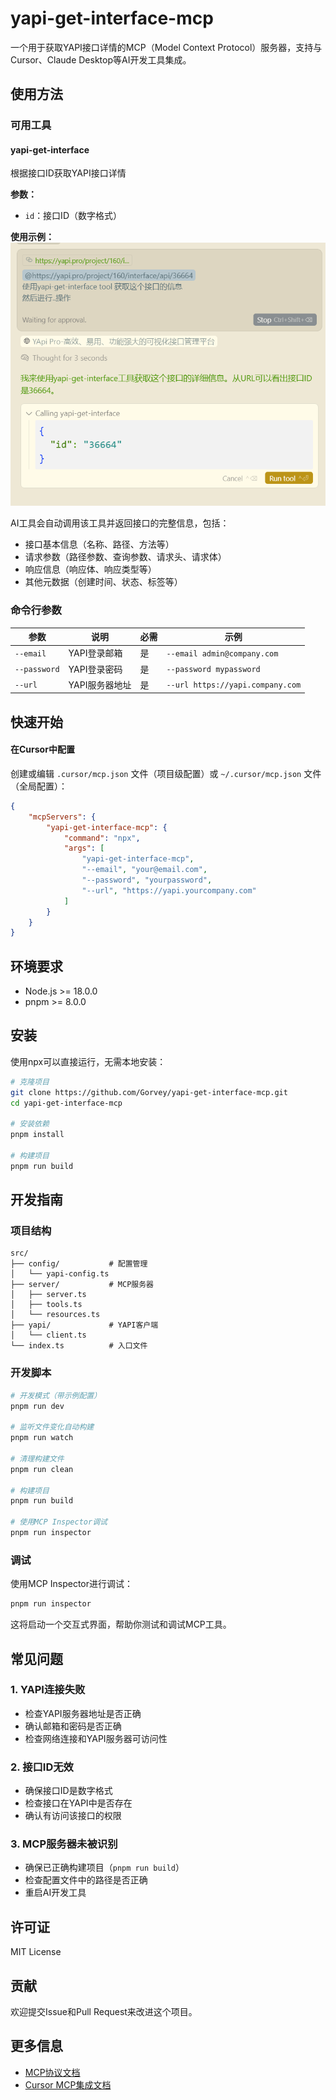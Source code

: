 # yapi-get-interface-mcp

一个用于获取YAPI接口详情的MCP（Model Context Protocol）服务器，支持与Cursor、Claude Desktop等AI开发工具集成。


## 使用方法

### 可用工具

#### yapi-get-interface
根据接口ID获取YAPI接口详情

**参数：**
- `id`：接口ID（数字格式）

**使用示例：**
![](./docs/assets/yapi-get-interface.png)

AI工具会自动调用该工具并返回接口的完整信息，包括：
- 接口基本信息（名称、路径、方法等）
- 请求参数（路径参数、查询参数、请求头、请求体）
- 响应信息（响应体、响应类型等）
- 其他元数据（创建时间、状态、标签等）

### 命令行参数

| 参数 | 说明 | 必需 | 示例 |
|------|------|------|------|
| `--email` | YAPI登录邮箱 | 是 | `--email admin@company.com` |
| `--password` | YAPI登录密码 | 是 | `--password mypassword` |
| `--url` | YAPI服务器地址 | 是 | `--url https://yapi.company.com` |




## 快速开始

#### 在Cursor中配置

创建或编辑 `.cursor/mcp.json` 文件（项目级配置）或 `~/.cursor/mcp.json` 文件（全局配置）：

```json
{
    "mcpServers": {
        "yapi-get-interface-mcp": {
            "command": "npx",
            "args": [
                "yapi-get-interface-mcp",
                "--email", "your@email.com",
                "--password", "yourpassword", 
                "--url", "https://yapi.yourcompany.com"
            ]
        }
    }
}
```

## 环境要求

- Node.js >= 18.0.0
- pnpm >= 8.0.0

## 安装

使用npx可以直接运行，无需本地安装：

```bash
# 克隆项目
git clone https://github.com/Gorvey/yapi-get-interface-mcp.git
cd yapi-get-interface-mcp

# 安装依赖
pnpm install

# 构建项目
pnpm run build
```


## 开发指南

### 项目结构

```
src/
├── config/           # 配置管理
│   └── yapi-config.ts
├── server/           # MCP服务器
│   ├── server.ts
│   ├── tools.ts
│   └── resources.ts  
├── yapi/             # YAPI客户端
│   └── client.ts
└── index.ts          # 入口文件
```

### 开发脚本

```bash
# 开发模式（带示例配置）
pnpm run dev

# 监听文件变化自动构建
pnpm run watch

# 清理构建文件
pnpm run clean

# 构建项目
pnpm run build

# 使用MCP Inspector调试
pnpm run inspector
```

### 调试

使用MCP Inspector进行调试：

```bash
pnpm run inspector
```

这将启动一个交互式界面，帮助你测试和调试MCP工具。

## 常见问题

### 1. YAPI连接失败
- 检查YAPI服务器地址是否正确
- 确认邮箱和密码是否正确
- 检查网络连接和YAPI服务器可访问性

### 2. 接口ID无效
- 确保接口ID是数字格式
- 检查接口在YAPI中是否存在
- 确认有访问该接口的权限

### 3. MCP服务器未被识别
- 确保已正确构建项目（`pnpm run build`）
- 检查配置文件中的路径是否正确
- 重启AI开发工具

## 许可证

MIT License

## 贡献

欢迎提交Issue和Pull Request来改进这个项目。

## 更多信息

- [MCP协议文档](https://modelcontextprotocol.io/)
- [Cursor MCP集成文档](https://docs.cursor.com/integrations/mcp)
